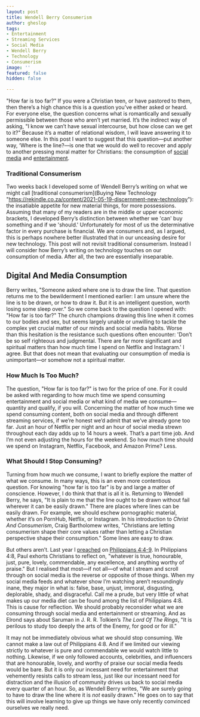 ```yaml
---
layout: post
title: Wendell Berry Consumerism
author: gheslop
tags:
- Entertainment
- Streaming Services
- Social Media
- Wendell Berry
- Technology
- Consumerism
image: ''
featured: false
hidden: false

---
```

"How far is too far?" If you were a Christian teen, or have pastored to them, then there’s a high chance this is a question you’ve either asked or heard. For everyone else, the question concerns what is romantically and sexually permissible between those who aren’t yet married. It’s the indirect way of asking, "I know we can’t have sexual intercourse, but how close can we get to it?" Because it’s a matter of relational wisdom, I will leave answering it to someone else. In this post I want to suggest that this question—put another way, ‘Where is the line?—is one that we would do well to recover and apply to another pressing moral matter for Christians: the consumption of [social media](https://rekindle.co.za/content/more-ways-technology-takes/ "Technology Takes") and [entertainment](https://rekindle.co.za/content/2020-07-03-nietzsche "Nietzsche On Entertainment").

### Traditional Consumerism

Two weeks back I developed some of Wendell Berry’s writing on what we might call [traditional consumerism](Buying New Technology "https://rekindle.co.za/content/2021-05-19-discernment-new-technology"): the insatiable appetite for new material things, for more possessions. Assuming that many of my readers are in the middle or upper economic brackets, I developed Berry’s distinction between whether we 'can' buy something and if we 'should.' Unfortunately for most of us the determinative factor in every purchase is financial. We are consumers and, as I argued, this is perhaps nowhere better illustrated that in our unceasing desire for new technology. This post will not revisit traditional consumerism. Instead I will consider how Berry’s writing on technology touches on our consumption of media. After all, the two are essentially inseparable.

## Digital And Media Consumption

Berry writes, "Someone asked where one is to draw the line. That question returns me to the bewilderment I mentioned earlier: I am unsure where the line is to be drawn, or how to draw it. But it is an intelligent question, worth losing some sleep over." So we come back to the question I opened with: "How far is too far?" The church champions drawing this line when it comes to our bodies and sex, but seems largely unable or unwilling to tackle the complex yet crucial matter of our minds and social media habits. Worse than this hesitation is the resistance such questions often encounter: 'Don’t be so self righteous and judgmental. There are far more significant and spiritual matters than how much time I spend on Netflix and Instagram.' I agree. But that does not mean that evaluating our consumption of media is unimportant—or somehow not a spiritual matter.

### How Much Is Too Much?

The question, "How far is too far?" is two for the price of one. For it could be asked with regarding to how much time we spend consuming entertainment and social media or what kind of media we consume—quantity and qualify, if you will. Concerning the matter of how much time we spend consuming content, both on social media and through different streaming services, if we’re honest we’d admit that we’ve already gone too far. Just an hour of Netflix per night and an hour of social media strewn throughout each day adds up to 14 hours a week. That’s a part time job. And I’m not even adjusting the hours for the weekend. So how much time should we spend on Instagram, Netflix, Facebook, and Amazon Prime? Less.

### What Should I Stop Consuming?

Turning from how much we consume, I want to briefly explore the matter of what we consume. In many ways, this is an even more contentious question. For knowing "how far is too far" is by and large a matter of conscience. However, I do think that that is all it is. Returning to Wendell Berry, he says, "It is plain to me that the line ought to be drawn without fail wherever it can be easily drawn." There are places where lines can be easily drawn. For example, we should eschew pornographic material, whether it’s on PornHub, Netflix, or Instagram. In his introduction to _Christ And Consumerism_, Craig Bartholomew writes, "Christians are letting consumerism shape their core values rather than letting a Christian perspective shape their consumption." Some lines are easy to draw.

But others aren’t. Last year I [preached](https://citybowl.hopecity.co.za/sermons/the-peace-of-god/ "Philippians 4:4-9 Sermon") on [Philippians 4:4-9](https://rekindle.co.za/content/2020-12-01-philippians-4-8-9-devotional "Philippians 4:8-9 Devotional"). In Philippians 4:8, Paul exhorts Christians to reflect on, "whatever is true, honourable, just, pure, lovely, commendable, any excellence, and anything worthy of praise." But I realised that most—if not all—of what I stream and scroll through on social media is the reverse or opposite of those things. When my social media feeds and whatever show I’m watching aren’t resoundingly inane, they major in what is: false, base, unjust, immoral, disgusting, deplorable, shady, and disgraceful. Call me a prude, but very little of what makes up our media diet can be found among the list of Philippians 4:8. This is cause for reflection. We should probably reconsider what we are consuming through social media and entertainment or streaming. And as Elrond says about Saruman in J. R. R. Tolkien’s _The Lord Of The Rings_, "It is perilous to study too deeply the arts of the Enemy, for good or for ill."

It may not be immediately obvious what we should stop consuming. We cannot make a law out of Philippians 4:8. And if we limited our viewing strictly to whatever is pure and commendable we would watch little to nothing. Likewise, if we only followed accounts, celebrities, and influencers that are honourable, lovely, and worthy of praise our social media feeds would be bare. But it is only our incessant need for entertainment that vehemently resists calls to stream less, just like our incessant need for distraction and the illusion of community drives us back to social media every quarter of an hour. So, as Wendell Berry writes, "We are surely going to have to draw the line where it is _not_ easily drawn." He goes on to say that this will involve learning to give up things we have only recently convinced ourselves we really need.